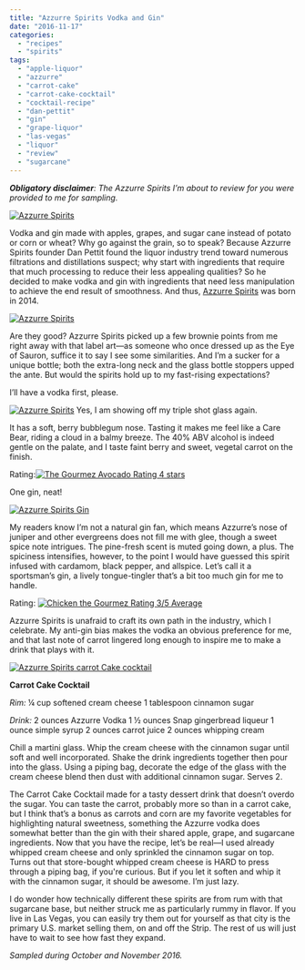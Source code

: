 ```yaml
---
title: "Azzurre Spirits Vodka and Gin"
date: "2016-11-17"
categories:
  - "recipes"
  - "spirits"
tags:
  - "apple-liquor"
  - "azzurre"
  - "carrot-cake"
  - "carrot-cake-cocktail"
  - "cocktail-recipe"
  - "dan-pettit"
  - "gin"
  - "grape-liquor"
  - "las-vegas"
  - "liquor"
  - "review"
  - "sugarcane"
---
```


**_Obligatory disclaimer_**_: The Azzurre Spirits I’m about to review for you were provided to me for sampling._

[![Azzurre Spirits](http://s3.amazonaws.com/thegourmez-wpmedia/2016/11/AzzurreSpirits-002-498x500.jpg)](http://s3.amazonaws.com/thegourmez-wpmedia/2016/11/AzzurreSpirits-002.jpg)

Vodka and gin made with apples, grapes, and sugar cane instead of potato or corn or wheat? Why go against the grain, so to speak? Because Azzurre Spirits founder Dan Pettit found the liquor industry trend toward numerous filtrations and distillations suspect; why start with ingredients that require that much processing to reduce their less appealing qualities? So he decided to make vodka and gin with ingredients that need less manipulation to achieve the end result of smoothness. And thus, [Azzurre Spirits](http://www.azzurrespirits.com/home) was born in 2014.

[![Azzurre Spirits](http://s3.amazonaws.com/thegourmez-wpmedia/2016/11/AzzurreSpirits-004-333x500.jpg)](http://s3.amazonaws.com/thegourmez-wpmedia/2016/11/AzzurreSpirits-004.jpg)

Are they good? Azzurre Spirits picked up a few brownie points from me right away with that label art—as someone who once dressed up as the Eye of Sauron, suffice it to say I see some similarities. And I’m a sucker for a unique bottle; both the extra-long neck and the glass bottle stoppers upped the ante. But would the spirits hold up to my fast-rising expectations?

I’ll have a vodka first, please.




<div class="caption">

[![Azzurre Spirits](http://s3.amazonaws.com/thegourmez-wpmedia/2016/11/AzzurreSpirits-007-368x500.jpg)](http://s3.amazonaws.com/thegourmez-wpmedia/2016/11/AzzurreSpirits-007.jpg) Yes, I am showing off my triple shot glass again.</div>


It has a soft, berry bubblegum nose. Tasting it makes me feel like a Care Bear, riding a cloud in a balmy breeze. The 40% ABV alcohol is indeed gentle on the palate, and I taste faint berry and sweet, vegetal carrot on the finish.

Rating:[![The Gourmez Avocado Rating 4 stars](http://s3.amazonaws.com/thegourmez-wpmedia/2009/05/rating_avocado1.gif)](http://s3.amazonaws.com/thegourmez-wpmedia/2009/05/rating_avocado1.gif)

One gin, neat!

[![Azzurre Spirits Gin](http://s3.amazonaws.com/thegourmez-wpmedia/2016/11/AzzurreSpirits-009-500x439.jpg)](http://s3.amazonaws.com/thegourmez-wpmedia/2016/11/AzzurreSpirits-009.jpg)

My readers know I’m not a natural gin fan, which means Azzurre’s nose of juniper and other evergreens does not fill me with glee, though a sweet spice note intrigues. The pine-fresh scent is muted going down, a plus. The spiciness intensifies, however, to the point I would have guessed this spirit infused with cardamom, black pepper, and allspice. Let’s call it a sportsman’s gin, a lively tongue-tingler that’s a bit too much gin for me to handle.

Rating: [![Chicken the Gourmez Rating 3/5 Average](http://s3.amazonaws.com/thegourmez-wpmedia/2009/02/rating_chicken11.gif)](http://s3.amazonaws.com/thegourmez-wpmedia/2009/02/rating_chicken11.gif)

Azzurre Spirits is unafraid to craft its own path in the industry, which I celebrate. My anti-gin bias makes the vodka an obvious preference for me, and that last note of carrot lingered long enough to inspire me to make a drink that plays with it.

[![Azzurre Spirits carrot Cake cocktail](http://s3.amazonaws.com/thegourmez-wpmedia/2016/11/AzzurreSpirits-012-493x500.jpg)](http://s3.amazonaws.com/thegourmez-wpmedia/2016/11/AzzurreSpirits-012.jpg)

**Carrot Cake Cocktail**

_Rim:_ ¼ cup softened cream cheese 1 tablespoon cinnamon sugar

_Drink:_ 2 ounces Azzurre Vodka 1 ½ ounces Snap gingerbread liqueur 1 ounce simple syrup 2 ounces carrot juice 2 ounces whipping cream

Chill a martini glass. Whip the cream cheese with the cinnamon sugar until soft and well incorporated. Shake the drink ingredients together then pour into the glass. Using a piping bag, decorate the edge of the glass with the cream cheese blend then dust with additional cinnamon sugar. Serves 2.

The Carrot Cake Cocktail made for a tasty dessert drink that doesn’t overdo the sugar. You can taste the carrot, probably more so than in a carrot cake, but I think that’s a bonus as carrots and corn are my favorite vegetables for highlighting natural sweetness, something the Azzurre vodka does somewhat better than the gin with their shared apple, grape, and sugarcane ingredients. Now that you have the recipe, let’s be real—I used already whipped cream cheese and only sprinkled the cinnamon sugar on top. Turns out that store-bought whipped cream cheese is HARD to press through a piping bag, if you're curious. But if you let it soften and whip it with the cinnamon sugar, it should be awesome. I’m just lazy.

I do wonder how technically different these spirits are from rum with that sugarcane base, but neither struck me as particularly rummy in flavor. If you live in Las Vegas, you can easily try them out for yourself as that city is the primary U.S. market selling them, on and off the Strip. The rest of us will just have to wait to see how fast they expand.

_Sampled during October and November 2016._
